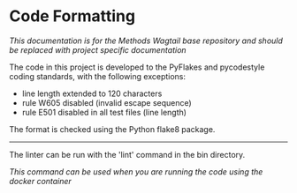Code Formatting
=======================

_This documentation is for the Methods Wagtail base repository and should be replaced with project specific documentation_

The code in this project is developed to the PyFlakes and pycodestyle coding standards, with the following exceptions:
* line length extended to 120 characters
* rule W605 disabled (invalid escape sequence)
* rule E501 disabled in all test files (line length)

The format is checked using the Python flake8 package.

-----------

The linter  can be run  with the 'lint' command in the bin directory.

_This command can be used when you are running the code using the docker container_ 
